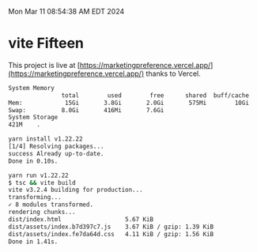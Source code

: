 Mon Mar 11 08:54:38 AM EDT 2024

# vite Fifteen


This project is live at [https://marketingpreference.vercel.app/](https://marketingpreference.vercel.app/) thanks to Vercel.

```bash
System Memory
               total        used        free      shared  buff/cache   available
Mem:            15Gi       3.8Gi       2.0Gi       575Mi        10Gi        11Gi
Swap:          8.0Gi       416Mi       7.6Gi
System Storage
421M	.
```
```bash
yarn install v1.22.22
[1/4] Resolving packages...
success Already up-to-date.
Done in 0.10s.
```
```bash
yarn run v1.22.22
$ tsc && vite build
vite v3.2.4 building for production...
transforming...
✓ 8 modules transformed.
rendering chunks...
dist/index.html                  5.67 KiB
dist/assets/index.b7d397c7.js    3.67 KiB / gzip: 1.39 KiB
dist/assets/index.fe7da64d.css   4.11 KiB / gzip: 1.56 KiB
Done in 1.41s.
```
